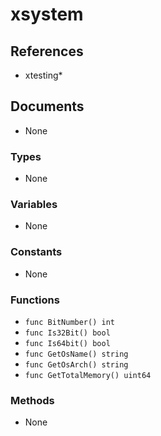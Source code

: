 # xsystem

## References

+ xtesting*

## Documents

+ None

### Types

+ None

### Variables

+ None

### Constants

+ None

### Functions

+ `func BitNumber() int`
+ `func Is32Bit() bool`
+ `func Is64bit() bool`
+ `func GetOsName() string`
+ `func GetOsArch() string`
+ `func GetTotalMemory() uint64`

### Methods

+ None
